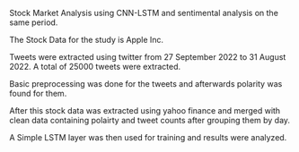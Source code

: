 Stock Market Analysis using CNN-LSTM and sentimental analysis on the same period.


The Stock Data for the study is Apple Inc.

Tweets were extracted using twitter from 27 September 2022 to 31 August 2022. A total of 25000 tweets were extracted.

Basic preprocessing was done for the tweets and afterwards polarity was found for them.

After this stock data was extracted using yahoo finance and merged with clean data containing polairty and tweet counts after grouping them by day.

A Simple LSTM layer was then used for training and results were analyzed.